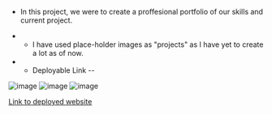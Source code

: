 * In this project, we were to create a proffesional portfolio of our skills and current project.

* * I have used place-holder images as "projects" as I have yet to create a lot as of now.

* * Deployable Link --  

![image](https://user-images.githubusercontent.com/84144642/123506871-39f8cd80-d61b-11eb-98b8-309b31f95845.png)
![image](https://user-images.githubusercontent.com/84144642/123506884-54cb4200-d61b-11eb-95a0-d0b814c0c482.png)
![image](https://user-images.githubusercontent.com/84144642/123506889-614f9a80-d61b-11eb-922e-622c7a2e954c.png)

[Link to deployed website](https://lukesimon32.github.io/Portfolio/#about-me)



